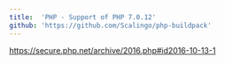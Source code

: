 ```yaml
---
title:	'PHP - Support of PHP 7.0.12'
github: 'https://github.com/Scalingo/php-buildpack'
---
```


https://secure.php.net/archive/2016.php#id2016-10-13-1
